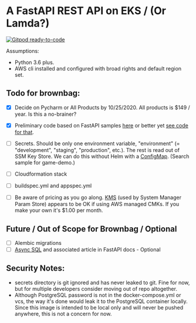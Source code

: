 
# A FastAPI REST API on EKS / (Or Lamda?)

[![Gitpod ready-to-code](https://img.shields.io/badge/Gitpod-ready--to--code-blue?logo=gitpod)](https://gitpod.io/#https://github.com/JohnLockwood/brownbag)


Assumptions:  
* Python 3.6 plus.
* AWS cli installed and configured with broad rights and default region set.

## Todo for brownbag:

- [x] Decide on Pycharm or All Products by 10/25/2020.  All products is $149 / year.  Is this a no-brainer?
- [x] Preliminary code based on FastAPI samples [here](https://fastapi.tiangolo.com/tutorial/sql-databases/) or better yet [see code for that](https://github.com/tiangolo/fastapi/tree/master/docs_src/sql_databases).
- [ ] Secrets.  Should be only one environment variable, "environment" (= "development", "staging", "production", etc.).  The rest is read out of SSM Key Store. We can do this without Helm with a [ConfigMap](https://kubernetes.io/docs/concepts/configuration/configmap/).  (Search sample for game-demo.)
- [ ] Cloudformation stack 
- [ ] buildspec.yml and appspec.yml
- [ ] Be aware of pricing as you go along. [KMS](https://aws.amazon.com/kms/pricing/) (used by System Manager Param Store) appears to be OK if using AWS managed CMKs.  If you make your own it's $1.00 per month.


## Future / Out of Scope for Brownbag / Optional
- [ ] Alembic migrations
- [ ] [Async SQL](https://github.com/tiangolo/fastapi/tree/master/docs_src/async_sql_databases) and associated article in FastAPI docs - Optional

## Security Notes:

* secrets directory is git ignored and has never leaked to git.  Fine for now, but for multiple developers consider moving out of repo altogether.
* Although PostgreSQL password is not in the docker-compose.yml or vcs, the way it's done would leak it to the PostgreSQL container locally.  Since this image is intended to be local only and will never be pushed anywhere, this is not a concern for now.  